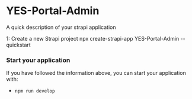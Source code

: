 # YES-Portal-Admin

A quick description of your strapi application

1: Create a new Strapi project
npx create-strapi-app YES-Portal-Admin --quickstart



### Start your application

If you have followed the information above, you can start your application with:

- `npm run develop`